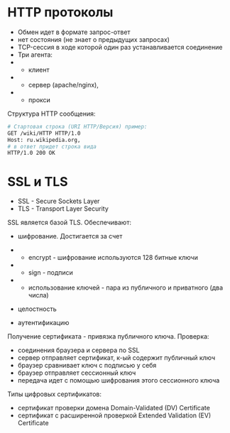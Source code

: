 # HTTP протоколы

- Обмен идет в формате запрос-ответ
- нет состояния (не знает о предыдущих запросах)
- TCP-сессия в ходе которой один раз устанавливается соединение
- Три агента:
- - клиент
- - сервер (apache/nginx),
- - прокси

Структура HTTP сообщения:

```bash
# Стартовая строка (URI HTTP/Версия) пример:
GET /wiki/HTTP HTTP/1.0
Host: ru.wikipedia.org,
# в ответ придет строка вида
HTTP/1.0 200 OK
```

# SSL и TLS

- SSL - Secure Sockets Layer
- TLS - Transport Layer Security

SSL является базой TLS. Обеспечивают:

- шифрование. Достигается за счет
- - encrypt - шифрование используются 128 битные ключи
- - sign - подписи
- - использование ключей - пара из публичного и приватного (два числа)

- целостность
- аутентификацию

Получение сертификата - привязка публичного ключа. Проверка:

- соединения браузера и сервера по SSL
- сервер отправляет сертификат, к-ый содержит публичный ключ
- браузер сравнивает ключ с подписью у себя
- браузер отправляет сессионный ключ
- передача идет с помощью шифрования этого сессионного ключа

Типы цифровых сертификатов:

- сертификат проверки домена Domain-Validated (DV) Certificate
- сертификат с расширенной проверкой Extended Validation (EV) Certificate
